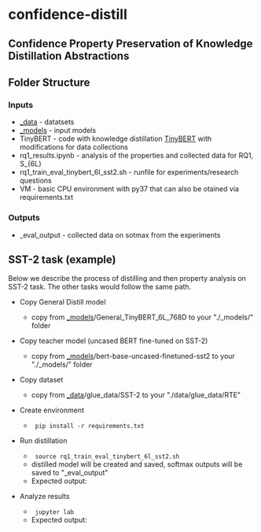 # confidence-distill
## Confidence Property Preservation of Knowledge Distillation Abstractions

## Folder Structure
### Inputs
* [_data](https://drive.google.com/drive/folders/1JY0JfuAKHCTQxMLoI8Bc8pgW9FdtcXTC?usp=share_link) - datatsets
* [_models](https://drive.google.com/drive/folders/1SA12d_mQf-Z6oG3tpCeAKWt2UV_JfjhQ?usp=share_link) - input models 
* TinyBERT - code with knowledge distillation [TinyBERT](https://arxiv.org/abs/1909.10351) with modifications for data collections
* rq1_results.ipynb - analysis of the properties and collected data for RQ1, S_{6L}
* rq1_train_eval_tinybert_6l_sst2.sh - runfile for experiments/research questions
* VM - basic CPU environment with py37 that can also be otained via requirements.txt

### Outputs
* _eval_output - collected data on sotmax from the experiments

##  SST-2 task (example)
Below we describe the process of distilling and then property analysis on SST-2 task.
The other tasks would follow the same path.


* Copy General Distill model
  * copy from [_models](https://drive.google.com/drive/folders/1SA12d_mQf-Z6oG3tpCeAKWt2UV_JfjhQ?usp=share_link)/General_TinyBERT_6L_768D  to your "./_models/" folder 

* Copy teacher model (uncased BERT fine-tuned on SST-2)
  * copy from [_models](https://drive.google.com/drive/folders/1SA12d_mQf-Z6oG3tpCeAKWt2UV_JfjhQ?usp=share_link)/bert-base-uncased-finetuned-sst2  to your "./_models/" folder 

* Copy dataset
  * copy from [_data](https://drive.google.com/drive/folders/1JY0JfuAKHCTQxMLoI8Bc8pgW9FdtcXTC?usp=share_link)/glue_data/SST-2 to your "./data/glue_data/RTE"

* Create environment
  * <code> pip install -r requirements.txt </code>

* Run distillation 
   * <code> source rq1_train_eval_tinybert_6l_sst2.sh </code> 
   * distilled model will be created and saved, softmax outputs will be saved to "_eval_output"
   * Expected output: 

* Analyze results
  * <code> jupyter lab </code>
  * Expected output: 

